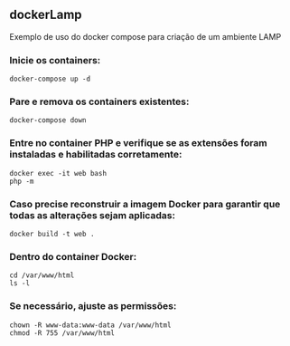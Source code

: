 ## dockerLamp
Exemplo de uso do docker compose para criação de um ambiente LAMP

### Inicie os containers:

```
docker-compose up -d
```

### Pare e remova os containers existentes:
```
docker-compose down
```

### Entre no container PHP e verifique se as extensões foram instaladas e habilitadas corretamente:
```
docker exec -it web bash
php -m
```

### Caso precise reconstruir a imagem Docker para garantir que todas as alterações sejam aplicadas:
```
docker build -t web .
```

### Dentro do container Docker:
```
cd /var/www/html
ls -l
```

### Se necessário, ajuste as permissões:
```
chown -R www-data:www-data /var/www/html
chmod -R 755 /var/www/html
```
